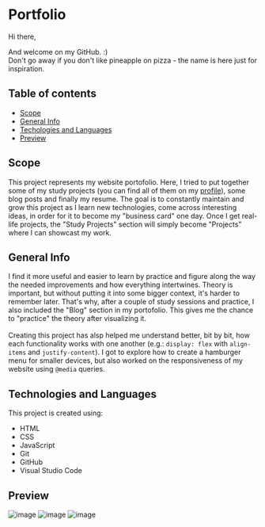 # Portfolio

Hi there, 

And welcome on my GitHub. :) <br>
Don't go away if you don't like pineapple on pizza - the name is here just for inspiration.

## Table of contents
* [Scope](#scope)
* [General Info](#general-info)
* [Techologies and Languages](#technologies-and-languages)
* [Preview](#preview)

## Scope
This project represents my website portofolio. Here, I tried to put together some of my study projects (you can find all of them on my <a href="https://github.com/patricia-cosma?tab=repositories" target="_blank">profile</a>), some blog posts and finally my resume. The goal is to constantly maintain and grow this project as I learn new technologies, come across interesting ideas, in order for it to become my "business card" one day. Once I get real-life projects, the "Study Projects" section will simply become "Projects" where I can showcast my work.

## General Info

I find it more useful and easier to learn by practice and figure along the way the needed improvements and how everything intertwines. Theory is important, but without putting it into some bigger context, it's harder to remember later. That's why, after a couple of study sessions and practice, I also included the "Blog" section in my portofolio. This gives me the chance to "practice" the theory after visualizing it.
<br><br>
Creating this project has alsp helped me understand better, bit by bit, how each functionality works with one another (e.g.: `display: flex` with `align-items` and `justify-content`). I got to explore how to create a hamburger menu for smaller devices, but also worked on the responsiveness of my website using `@media` queries.

## Technologies and Languages
This project is created using:
* HTML
* CSS
* JavaScript
* Git
* GitHub
* Visual Studio Code

## Preview
![image](https://user-images.githubusercontent.com/107708977/192814671-5d43ea7f-35d6-4fa1-b325-9f746dc9918d.png)
![image](https://user-images.githubusercontent.com/107708977/193074238-61cd5170-577b-4e2b-afb3-409be6e22ab6.png)
![image](https://user-images.githubusercontent.com/107708977/192815119-8ddec6bd-9352-4f25-aaad-b324554a6bb0.png)



